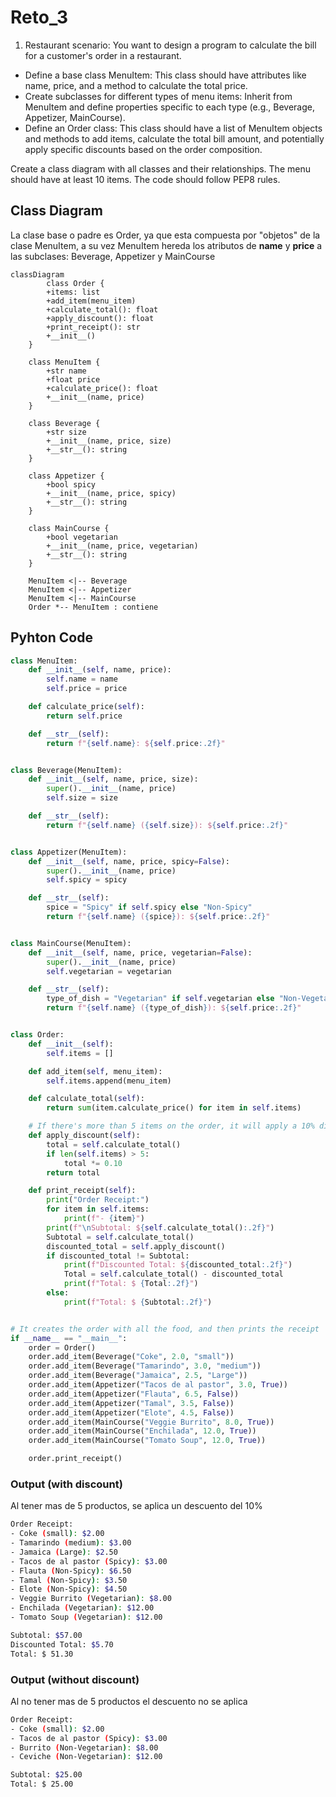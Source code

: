 # Reto_3
1. Restaurant scenario: You want to design a program to calculate the bill for a customer's order in a restaurant.
+ Define a base class MenuItem: This class should have attributes like name, price, and a method to calculate the total price.
+ Create subclasses for different types of menu items: Inherit from MenuItem and define properties specific to each type (e.g., Beverage, Appetizer, MainCourse).
+ Define an Order class: This class should have a list of MenuItem objects and methods to add items, calculate the total bill amount, and potentially apply specific discounts based on the order composition.

Create a class diagram with all classes and their relationships. The menu should have at least 10 items. The code should follow PEP8 rules.

## Class Diagram
La clase base o padre es Order, ya que esta compuesta por "objetos" de la clase MenuItem, a su vez MenuItem hereda los atributos de **name** y **price** a las subclases: Beverage, Appetizer y MainCourse 
```mermaid
classDiagram
        class Order {
        +items: list
        +add_item(menu_item)
        +calculate_total(): float
        +apply_discount(): float
        +print_receipt(): str
        +__init__()
    }

    class MenuItem {
        +str name
        +float price 
        +calculate_price(): float
        +__init__(name, price)
    }

    class Beverage {
        +str size
        +__init__(name, price, size)
        +__str__(): string
    }

    class Appetizer {
        +bool spicy
        +__init__(name, price, spicy)
        +__str__(): string
    }

    class MainCourse {
        +bool vegetarian
        +__init__(name, price, vegetarian)
        +__str__(): string
    }

    MenuItem <|-- Beverage
    MenuItem <|-- Appetizer
    MenuItem <|-- MainCourse
    Order *-- MenuItem : contiene

```
## Pyhton Code

```python
class MenuItem:
    def __init__(self, name, price):
        self.name = name
        self.price = price

    def calculate_price(self):
        return self.price

    def __str__(self):
        return f"{self.name}: ${self.price:.2f}"


class Beverage(MenuItem):
    def __init__(self, name, price, size):
        super().__init__(name, price)
        self.size = size

    def __str__(self):
        return f"{self.name} ({self.size}): ${self.price:.2f}"


class Appetizer(MenuItem):
    def __init__(self, name, price, spicy=False):
        super().__init__(name, price)
        self.spicy = spicy

    def __str__(self):
        spice = "Spicy" if self.spicy else "Non-Spicy"
        return f"{self.name} ({spice}): ${self.price:.2f}"


class MainCourse(MenuItem):
    def __init__(self, name, price, vegetarian=False):
        super().__init__(name, price)
        self.vegetarian = vegetarian

    def __str__(self):
        type_of_dish = "Vegetarian" if self.vegetarian else "Non-Vegetarian"
        return f"{self.name} ({type_of_dish}): ${self.price:.2f}"


class Order:
    def __init__(self):
        self.items = []

    def add_item(self, menu_item):
        self.items.append(menu_item)

    def calculate_total(self):
        return sum(item.calculate_price() for item in self.items)

    # If there's more than 5 items on the order, it will apply a 10% discount
    def apply_discount(self):
        total = self.calculate_total()
        if len(self.items) > 5:
            total *= 0.10
        return total

    def print_receipt(self):
        print("Order Receipt:")
        for item in self.items:
            print(f"- {item}")
        print(f"\nSubtotal: ${self.calculate_total():.2f}")
        Subtotal = self.calculate_total()
        discounted_total = self.apply_discount()
        if discounted_total != Subtotal:
            print(f"Discounted Total: ${discounted_total:.2f}")
            Total = self.calculate_total() - discounted_total
            print(f"Total: $ {Total:.2f}")
        else:
            print(f"Total: $ {Subtotal:.2f}")


# It creates the order with all the food, and then prints the receipt
if __name__ == "__main__":
    order = Order()
    order.add_item(Beverage("Coke", 2.0, "small"))
    order.add_item(Beverage("Tamarindo", 3.0, "medium"))
    order.add_item(Beverage("Jamaica", 2.5, "Large"))
    order.add_item(Appetizer("Tacos de al pastor", 3.0, True))
    order.add_item(Appetizer("Flauta", 6.5, False))
    order.add_item(Appetizer("Tamal", 3.5, False))
    order.add_item(Appetizer("Elote", 4.5, False))
    order.add_item(MainCourse("Veggie Burrito", 8.0, True))
    order.add_item(MainCourse("Enchilada", 12.0, True))
    order.add_item(MainCourse("Tomato Soup", 12.0, True))

    order.print_receipt()
```
### Output (with discount)
Al tener mas de 5 productos, se aplica un descuento del 10%
```bash
Order Receipt:
- Coke (small): $2.00
- Tamarindo (medium): $3.00
- Jamaica (Large): $2.50
- Tacos de al pastor (Spicy): $3.00
- Flauta (Non-Spicy): $6.50
- Tamal (Non-Spicy): $3.50
- Elote (Non-Spicy): $4.50
- Veggie Burrito (Vegetarian): $8.00
- Enchilada (Vegetarian): $12.00
- Tomato Soup (Vegetarian): $12.00

Subtotal: $57.00
Discounted Total: $5.70
Total: $ 51.30
```
### Output (without discount)
Al no tener mas de 5 productos el descuento no se aplica
```bash
Order Receipt:
- Coke (small): $2.00
- Tacos de al pastor (Spicy): $3.00
- Burrito (Non-Vegetarian): $8.00
- Ceviche (Non-Vegetarian): $12.00

Subtotal: $25.00
Total: $ 25.00
```
